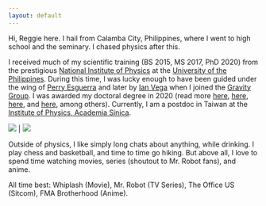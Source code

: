 ```yaml
---
layout: default
---
```


Hi, Reggie here. I hail from Calamba City, Philippines, where I went to high school and the seminary. I chased physics after this.

I received much of my scientific training (BS 2015, MS 2017, PhD 2020) from the prestigious [National Institute of Physics](http://nip.upd.edu.ph/) at the [University of the Philippines](https://upd.edu.ph/).
During this time, I was lucky enough to have been guided under the wing of [Perry Esguerra](http://nip.upd.edu.ph/profiles/jose-perico-esguerra/) and later by [Ian Vega](https://ianvega.wixsite.com/ianvega/about) when I joined the [Gravity Group](https://gravity-nip.github.io/).
I was awarded my doctoral degree in 2020 (read more [here](https://www.flipscience.ph/news/features-news/features/reginald-bernardo-gravitational-physicist/), [here](https://news.abs-cbn.com/spotlight/06/07/20/beyond-einstein-a-young-pinoy-physicist-shines-light-on-black-holes-dark-energy), [here](https://news.abs-cbn.com/ancx/culture/spotlight/06/21/20/the-first-pinoy-gravitational-physicist-on-whats-keeping-scientists-here-from-achieving-greater-heights), and [here](http://davaotoday.com/main/economy/education/a-hope-for-science-community-as-up-alum-becomes-phls-first-gravitational-physicist/), among others).
Currently, I am a postdoc in Taiwan at the [Institute of Physics, Academia Sinica](https://www.phys.sinica.edu.tw/index.php).

![](https://reggiebernardo.weebly.com/uploads/1/3/1/1/131111879/10845759-945650815446816-4173491817655471689-o_orig.jpg)  |  ![](https://reggiebernardo.weebly.com/uploads/1/3/1/1/131111879/47684957-10161148715165147-3645916876225118208-o_orig.jpg)

Outside of physics, I like simply long chats about anything, while drinking. I play chess and basketball, and time to time go hiking. But above all, I love to spend time watching movies, series (shoutout to Mr. Robot fans), and anime.

All time best: Whiplash (Movie), Mr. Robot (TV Series), The Office US (Sitcom), FMA Brotherhood (Anime).